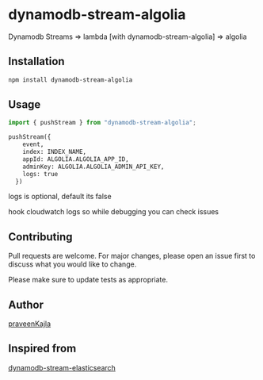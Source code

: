 # dynamodb-stream-algolia

Dynamodb Streams => lambda [with dynamodb-stream-algolia] => algolia

## Installation

```bash
npm install dynamodb-stream-algolia
```

## Usage

```python
import { pushStream } from "dynamodb-stream-algolia";

pushStream({
    event,
    index: INDEX_NAME,
    appId: ALGOLIA.ALGOLIA_APP_ID,
    adminKey: ALGOLIA.ALGOLIA_ADMIN_API_KEY,
    logs: true
  })
```

logs is optional, default its false

hook cloudwatch logs so while debugging you can check issues

## Contributing

Pull requests are welcome. For major changes, please open an issue first to discuss what you would like to change.

Please make sure to update tests as appropriate.

## Author

[praveenKajla](https://github.com/praveenkumarKajla)

## Inspired from

[dynamodb-stream-elasticsearch](https://www.npmjs.com/package/dynamodb-stream-elasticsearch)

